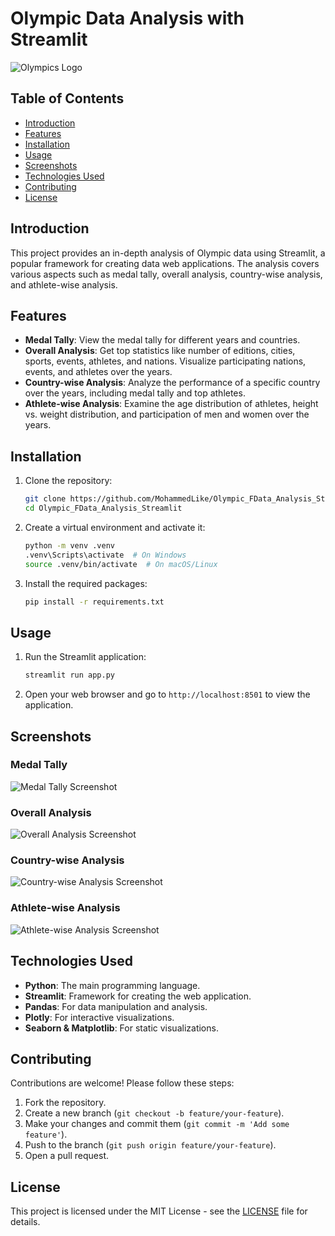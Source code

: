 # Olympic Data Analysis with Streamlit

![Olympics Logo](https://e7.pngegg.com/pngimages/1020/402/png-clipart-2024-summer-olympics-brand-circle-area-olympic-rings-olympics-logo-text-sport.png)

## Table of Contents
- [Introduction](#introduction)
- [Features](#features)
- [Installation](#installation)
- [Usage](#usage)
- [Screenshots](#screenshots)
- [Technologies Used](#technologies-used)
- [Contributing](#contributing)
- [License](#license)

## Introduction
This project provides an in-depth analysis of Olympic data using Streamlit, a popular framework for creating data web applications. The analysis covers various aspects such as medal tally, overall analysis, country-wise analysis, and athlete-wise analysis.

## Features
- **Medal Tally**: View the medal tally for different years and countries.
- **Overall Analysis**: Get top statistics like number of editions, cities, sports, events, athletes, and nations. Visualize participating nations, events, and athletes over the years.
- **Country-wise Analysis**: Analyze the performance of a specific country over the years, including medal tally and top athletes.
- **Athlete-wise Analysis**: Examine the age distribution of athletes, height vs. weight distribution, and participation of men and women over the years.

## Installation
1. Clone the repository:
    ```sh
    git clone https://github.com/MohammedLike/Olympic_FData_Analysis_Streamlit.git
    cd Olympic_FData_Analysis_Streamlit
    ```

2. Create a virtual environment and activate it:
    ```sh
    python -m venv .venv
    .venv\Scripts\activate  # On Windows
    source .venv/bin/activate  # On macOS/Linux
    ```

3. Install the required packages:
    ```sh
    pip install -r requirements.txt
    ```

## Usage
1. Run the Streamlit application:
    ```sh
    streamlit run app.py
    ```

2. Open your web browser and go to `http://localhost:8501` to view the application.

## Screenshots
### Medal Tally
![Medal Tally Screenshot](screenshots/medal_tally.png)

### Overall Analysis
![Overall Analysis Screenshot](screenshots/overall_analysis.png)

### Country-wise Analysis
![Country-wise Analysis Screenshot](screenshots/country_wise_analysis.png)

### Athlete-wise Analysis
![Athlete-wise Analysis Screenshot](screenshots/athlete_wise_analysis.png)

## Technologies Used
- **Python**: The main programming language.
- **Streamlit**: Framework for creating the web application.
- **Pandas**: For data manipulation and analysis.
- **Plotly**: For interactive visualizations.
- **Seaborn & Matplotlib**: For static visualizations.

## Contributing
Contributions are welcome! Please follow these steps:
1. Fork the repository.
2. Create a new branch (`git checkout -b feature/your-feature`).
3. Make your changes and commit them (`git commit -m 'Add some feature'`).
4. Push to the branch (`git push origin feature/your-feature`).
5. Open a pull request.

## License
This project is licensed under the MIT License - see the [LICENSE](LICENSE) file for details.
